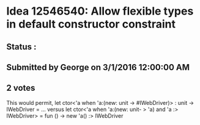 # Idea 12546540: Allow flexible types in default constructor constraint #

## Status : 

## Submitted by George on 3/1/2016 12:00:00 AM

## 2 votes

This would permit,
let ctor<'a when 'a:(new: unit -> #IWebDriver)> : unit -> IWebDriver = ...
versus
let ctor<'a when 'a:(new: unit- > 'a) and 'a :> IWebDriver> = fun () -> new 'a() :> IWebDriver




